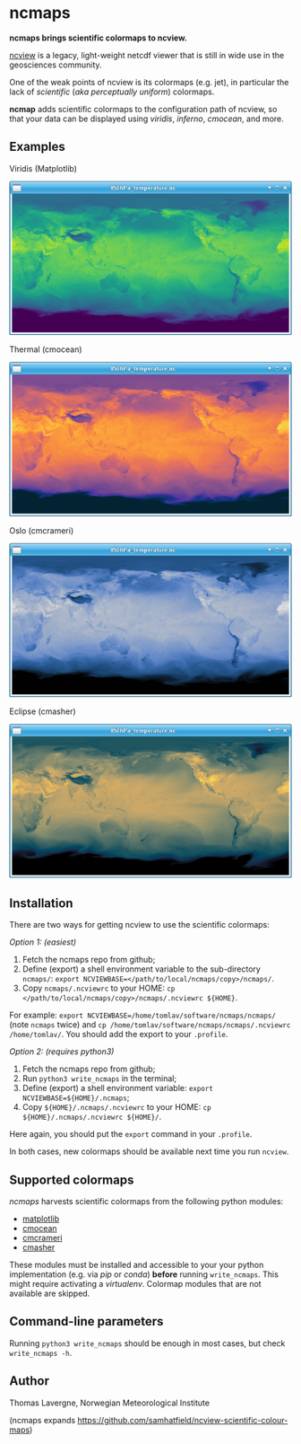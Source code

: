 # ncmaps
**ncmaps brings scientific colormaps to ncview.**

[ncview](http://meteora.ucsd.edu/~pierce/ncview_home_page.html) is a legacy, light-weight netcdf viewer that is still in wide use in the geosciences community.

One of the weak points of ncview is its colormaps (e.g. jet), in particular the lack of *scientific* (*aka perceptually uniform*) colormaps.

**ncmap** adds scientific colormaps to the configuration path of ncview, so that your data can be displayed using *viridis*, *inferno*, *cmocean*, and more.

## Examples

Viridis (Matplotlib)

![Example of Viridis colormap](images/viridis_example.png)

Thermal (cmocean)

![Example of Thermal colormap](images/thermal_example.png)

Oslo (cmcrameri)

![Example of Oslo colormap](images/oslo_example.png)

Eclipse (cmasher)

![Example of Eclipse colormap](images/eclipse_example.png)

## Installation

There are two ways for getting ncview to use the scientific colormaps:

*Option 1: (easiest)* 
 1. Fetch the ncmaps repo from github;
 2. Define (export) a shell environment variable to the sub-directory `ncmaps/`: `export NCVIEWBASE=</path/to/local/ncmaps/copy>/ncmaps/`.
 2. Copy `ncmaps/.ncviewrc` to your HOME: `cp </path/to/local/ncmaps/copy>/ncmaps/.ncviewrc ${HOME}`.

For example: `export NCVIEWBASE=/home/tomlav/software/ncmaps/ncmaps/` (note `ncmaps` twice) and `cp /home/tomlav/software/ncmaps/ncmaps/.ncviewrc /home/tomlav/`.
You should add the export to your `.profile`.

*Option 2: (requires python3)*
 1. Fetch the ncmaps repo from github;
 2. Run `python3 write_ncmaps` in the terminal;
 3. Define (export) a shell environment variable: `export NCVIEWBASE=${HOME}/.ncmaps`;
 2. Copy `${HOME}/.ncmaps/.ncviewrc` to your HOME: `cp ${HOME}/.ncmaps/.ncviewrc ${HOME}/`.

Here again, you should put the `export` command in your `.profile`.

 
In both cases, new colormaps should be available next time you run `ncview`.

## Supported colormaps
*ncmaps* harvests scientific colormaps from the following python modules:
 * [matplotlib](https://matplotlib.org/stable/tutorials/colors/colormaps.html)
 * [cmocean](https://matplotlib.org/cmocean/)
 * [cmcrameri](https://pypi.org/project/cmcrameri/)
 * [cmasher](https://cmasher.readthedocs.io/index.html)

These modules must be installed and accessible to your your python implementation (e.g. via *pip* or *conda*) **before** running `write_ncmaps`.
This might require activating a *virtualenv*. Colormap modules that are not available are skipped.

## Command-line parameters

Running `python3 write_ncmaps` should be enough in most cases, but check `write_ncmaps -h`.

## Author
Thomas Lavergne, Norwegian Meteorological Institute

(ncmaps expands https://github.com/samhatfield/ncview-scientific-colour-maps)

